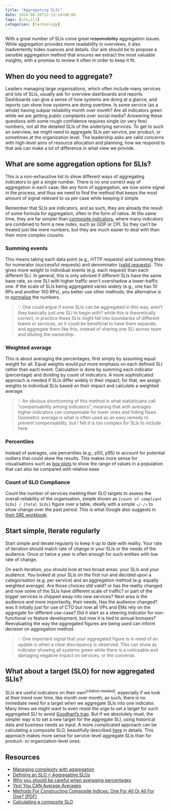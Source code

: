 ```yaml
---
title: "Aggregating SLIs"
date: 2024-08-28T12:13:14+00:00
tags: [sre,sli]
categories: [technology]
---
```

With a great number of SLIs come great ~~responsibility~~ aggregation issues. While aggregation provides more readability in overviews, it also inadvertently hides nuances and details. Our aim should be to propose a sensible aggregation method that ensures we extract the most valuable insights, with a promise to review it often in order to keep it fit.

<!--more-->

## When do you need to aggregate?

Leaders managing large organisations, which often include many services and lots of SLIs, usually ask for overview dashboards and reports. Dashboards can give a sense of how systems are doing at a glance, and reports can show how systems are doing overtime. Is some service (as a whole) having subpar reliability month over month? Are all indicators green while we are getting public complaints over social media? Answering these questions with some rough confidence requires single (or very few) numbers, not all the detailed SLIs of the underlying services. To get to such an overview, we might need to aggregate SLIs per service, per product, or sometimes at the organization level. The leadership asks are valid concerns with high-level aims of resource allocation and planning; how we respond to that ask can make a lot of difference in what view we provide.

## What are some aggregation options for SLIs?

This is a non-exhaustive list to show different ways of aggregating indicators to get a single number. There is no one correct way of aggregation in each case; like any form of aggregation, we lose some signal in the process, and thus we need to find the method that keeps the most amount of signal relevant to us per case while keeping it simple.

Remember that SLIs are indicators, and as such, they are already the result of some formula for aggregation, often in the form of ratios. At the same time, they are far simpler than [composite indicators](https://link.springer.com/referenceworkentry/10.1007/978-3-642-04898-2_15), where many indicators are combined to form a new index, such as GDP or CPI. So they can’t be treated just like mere numbers, but they are much easier to deal with than their more complex cousins.

### Summing events

This means taking each data point (e.g., HTTP requests) and summing them for numerator (successful requests) and denominator ([valid requests](https://blog.alexewerlof.com/p/valid-vs-total)). This gives more weight to individual events (e.g. each request) than each different SLI. In general, this is only advised if different SLIs have the same base rate, so one SLI with higher traffic won't overshadow a lower-traffic one. If the scale of SLIs being aggregated varies widely (e.g., one has 10 RPs and another 100 RPs), you better use other methods; the alternative is to [normalise](https://en.wikipedia.org/wiki/Normalization_\(statistics\)) the numbers.

> 💡 One could argue if some SLIs can be aggregated in this way, aren’t they basically just one SLI to begin with? while this is theoretically correct, in practice these SLIs might fall into boundaries of different teams or services, so it could be beneficial to have them separate, and aggregate them like this, instead of sharing one SLI across team and diluting the ownership.

### Weighted average

This is about averaging the percentages, first simply by assuming equal weight for all. Equal weights would put more emphasis on each defined SLI rather than each event. Calculation is done by summing each indicator (percentage) and dividing by count of indicators. A more sophisticated approach is needed if SLIs differ widely in their impact; for that, we assign weights to individual SLIs based on their impact and calculate a weighted average.

> 💡 An obvious shortcoming of this method is what statisticians call “compensability among indicators”, meaning that with averages higher indicators can compensate for lower ones and hiding flaws. Geometric average is what is often used as an easy remedy to prevent compensability, but I felt it is too complex for SLIs to include here.

### Percentiles

Instead of averages, use percentiles (e.g., p50, p95) to account for potential outliers that could skew the results. This makes more sense for visualisations such as [box plots](https://en.wikipedia.org/wiki/Box_plot) to show the range of values in a population that can also be compared with relative ease.

### Count of SLO Compliance

Count the number of services meeting their SLO targets to assess the overall reliability of the organisation, simple shown as `{count of compliant SLOs} / {total SLOs}` figure over a table, ideally with a simple `↘/-/↗` to show change over the past period. This is what Google also suggests in [their SRE workbook](https://sre.google/workbook/implementing-slos/#slo-compliance-report).

## Start simple, Iterate regularly

Start simple and iterate regularly to keep it up to date with reality. Your rate of iteration should match rate of change in your SLIs or the needs of the audience. Once or twice a year is often enough for such entities with low rate of change.

On each iteration, you should look at two broad areas: your SLIs and your audience. You looked at your SLIs on the first run and decided upon a categorisation (e.g. per service) and an aggregation method (e.g. equally weighted average). Are those choices still valid? or has the reality changed and now some of the SLIs have different scale of traffic? or part of the bigger services is chipped away into new services? Next area is the audience and more importantly, their needs, Has the audience changed? was it initially just for use of CTO but now all VPs and EMs rely on the aggregate for different use-case? Did it start as a steering indicator for non-functional vs feature development, but now it is tied to annual bonuses? Reevaluating the way the aggregated figures are being used can inform decision on aggregation method.

> 💡 One important signal that your aggregated figure is in need of an update is when a clear discrepancy is observed. This can show as indicator showing all systems green while there is a noticeable and damaging negative impact on services, or the converse.

## What about a target (SLO) for now aggregated SLIs?

SLIs are useful indicators on their own<sup>[citation needed]</sup>, especially if we look at their trend over time, like month over month; as such, there is no immediate need for a target when we aggregate SLIs into one indicator. Many times we might want to even resist the urge to set a target for such aggregated SLI to avoid [Goodhart’s trap](https://en.wikipedia.org/wiki/Goodhart%27s_law). But if we absolutely must, the simpler way is to set a new target for the aggregate SLI, using historical data and business needs as input. A more complicated approach can be calculating a composite SLO, beautifully described [here](https://alexewerlof.medium.com/calculating-composite-sla-d855eaf2c655) in details. This approach makes more sense for service-level aggregate SLIs than for product- or organization-level ones.


## Resources

- [Managing complexity with aggregation](https://www.coursera.org/lecture/site-reliability-engineering-slos/managing-complexity-with-aggregation-pLdiv)
- [Defining an SLO > Aggregating SLOs](https://medium.com/@asuffield/defining-an-slo-6302f60b218a#e3be)
- [Why you should be careful when averaging percentages](https://www.robertoreif.com/blog/2018/1/7/why-you-should-be-careful-when-averaging-percentages)
- [Yes! You CAN Average Averages](https://weallcount.com/2020/11/02/yes-you-can-average-averages/)
- [Methods For Constructing Composite Indices: One For All Or All For One? (PDF)](https://www.istat.it/it/files/2013/12/Rivista2013_Mazziotta_Pareto.pdf)
- [Calculating a composite SLO](https://blog.alexewerlof.com/p/composite-slo)
